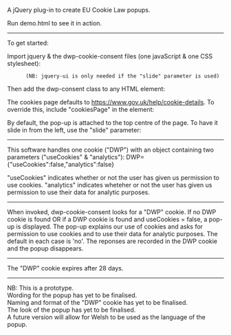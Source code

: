 A jQuery plug-in to create EU Cookie Law popups.

Run demo.html to see it in action.

---------------------------------

To get started:

Import jquery & the dwp-cookie-consent files (one javaScript & one CSS stylesheet):
    <script src="https://code.jquery.com/jquery-3.3.1.min.js"></script>
    <link rel="stylesheet" type="text/css" href="./css/dwp-cookie-consent.css" />
    <script src="./js/dwp-cookie-consent.js"></script>
    <script src="https://code.jquery.com/ui/1.12.1/jquery-ui.min.js"></script>

          (NB: jquery-ui is only needed if the "slide" parameter is used)

Then add the dwp-consent class to any HTML element:
    <div class=”dwp-consent”>

The cookies page defaults to https://www.gov.uk/help/cookie-details. To override this, include "cookiesPage" in the element:
    <div class="dwp-consent" cookiesPage="https://www.bbc.co.uk/">

By default, the pop-up is attached to the top centre of the page. To have it slide in from the left, use the "slide" parameter:
    <div class="dwp-consent slide">

---------------------------------

This software handles one cookie ("DWP") with an object containing two parameters ("useCookies" & "analytics"):
    DWP={"useCookies":false,"analytics":false}

"useCookies" indicates whether or not the user has given us permission to use cookies.
"analytics" indicates wheteher or not the user has given us permission to use their data for analytic purposes.

---------------------------------

When invoked, dwp-cookie-consent looks for a "DWP" cookie.
If no DWP cookie is found OR if a DWP cookie is found and useCookies = false, a pop-up is displayed.
The pop-up explains our use of cookies and asks for permission to use cookies and to use their data for analytic purposes.
The default in each case is 'no'.
The reponses are recorded in the DWP cookie and the popup disappears.

----------------------------------

The "DWP" cookie expires after 28 days.

----------------------------------


NB: 
 This is a prototype.                                                           
 Wording for the popup has yet to be finalised.                                 
 Naming and format of the "DWP" cookie has yet to be finalised.                 
 The look of the popup has yet to be finalised.                                 
 A future version will allow for Welsh to be used as the language of the popup. 